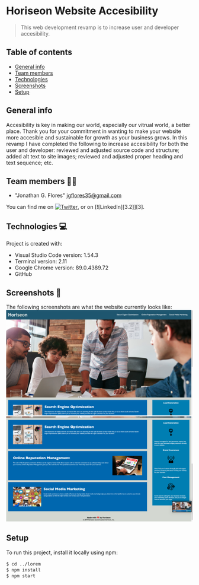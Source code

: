 # Horiseon Website Accesibility
> This web development revamp is to increase user and developer accesibility.

## Table of contents
* [General info](#general-info)
* [Team members](#team-members)
* [Technologies](#technologies)
* [Screenshots](#screenshots)
* [Setup](#setup)

## General info
Accesibility is key in making our world, especially our vitrual world, a better place. Thank you for your commitment in wanting to make your website more accesible and sustainable for growth as your business grows. In this revamp I have completed the following to increase accesibility for both the user and developer: reviewed and adjusted source code and structure; added alt text to site images; reviewed and adjusted proper heading and text sequence; etc.

## Team members :technologist:
* "Jonathan G. Flores" <jgflores35@gmail.com>

<!-- Actual text -->

You can find me on [![Twitter][1.2]][1], or on [![LinkedIn][3.2]][3].

<!-- Icons -->

[1.2]: http://i.imgur.com/wWzX9uB.png (twitter icon without padding)
[2.2]: https://raw.githubusercontent.com/MartinHeinz/MartinHeinz/master/linkedin-3-16.png (LinkedIn icon without padding)

<!-- Links to your social media accounts -->

[1]: https://twitter.com/brownradical
[2]: https://www.linkedin.com/in/brownradical

	
## Technologies :computer:
Project is created with:
* Visual Studio Code version: 1.54.3
* Terminal version: 2.11
* Google Chrome version: 89.0.4389.72
* GitHub

## Screenshots :camera_flash:
The following screenshots are what the website currently looks like:
![screenshot of top section of Horiseon website](./Develop/assets/images/read-me-pic-1.png)
![screenshot of bottom section of Horiseon website](./Develop/assets/images/read-me-pic-2.png)
	
## Setup
To run this project, install it locally using npm:

```
$ cd ../lorem
$ npm install
$ npm start
```